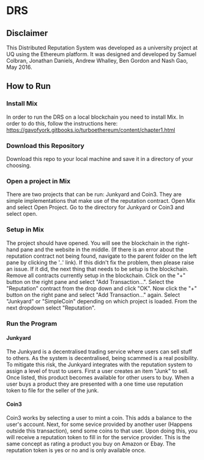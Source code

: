 # DRS
## Disclaimer
This Distributed Reputation System was developed as a university project at UQ using the Ethereum platform.
It was designed and developed by Samuel Colbran, Jonathan Daniels, Andrew Whalley, Ben Gordon and Nash Gao, May 2016.
## How to Run
### Install Mix
In order to run the DRS on a local blockchain you need to install Mix. In order to do this, follow the instructions here:
https://gavofyork.gitbooks.io/turboethereum/content/chapter1.html
### Download this Repository
Download this repo to your local machine and save it in a directory of your choosing.
### Open a project in Mix
There are two projects that can be run: Junkyard and Coin3. They are simple implementations that make use of the reputation contract.
Open Mix and select Open Project. Go to the directory for Junkyard or Coin3 and select open.
### Setup in Mix
The project should have opened. You will see the blockchain in the right-hand pane and the website in the middle.
(If there is an error about the reputation contract not being found, navigate to the parent folder on the left pane by clicking the '..' link).
If this didn't fix the problem, then please raise an issue.
If it did, the next thing that needs to be setup is the blockchain. Remove all contracts currently setup in the blockchain.
Click on the "+" button on the right pane and select "Add Transaction...". Select the "Reputation" contract from the drop down and click "OK".
Now click the "+" button on the right pane and select "Add Transaction..." again. Select "Junkyard" or "SimpleCoin" depending on which project is loaded. From the next dropdown select "Reputation".
### Run the Program
#### Junkyard
The Junkyard is a decentralised trading service where users can sell stuff to others. 
As the system is decentralised, being scammed is a real posibility. To mitigate this risk, the Junkyard integrates with the reputation system to assign a level of trust to users.
First a user creates an item "Junk" to sell. Once listed, this product becomes available for other users to buy. When a user buys a product they are presented with a one time use reputation token to file for the seller of the junk.
#### Coin3
Coin3 works by selecting a user to mint a coin. This adds a balance to the user's account. Next, for some sevice provided by another user (Happens outside this transaction), send some coins to that user. Upon doing this, you will receive a reputation token to fill in for the service provider. This is the same concept as rating a product you buy on Amazon or Ebay. The reputation token is yes or no and is only available once.
